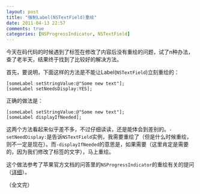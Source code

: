 ```yaml
---
layout: post
title: "强制Label(NSTextField)重绘"
date: 2011-04-13 22:57
comments: true
categories: [NSProgressIndicator, NSTextField]
---
```


今天在码代码的时候遇到了标签在修改了内容后没有重绘的问题，试了n种办法，查了老半天，结果终于找到了比较好的解决方法。  

首先，要说明，下面这样的方法是不能让Label(`NSTextField`)立刻重绘的：  

``` objc
[someLabel setStringValue:@"Some new text"];
[someLabel setNeedsDisplay:YES];
```
<!-- more --> 
正确的做法是：  

``` objc
[someLabel setStringValue:@"Some new text"];
[someLabel displayIfNeeded];
```

这两个方法看起来似乎差不多，不过仔细读读，还是能体会到差别的。`-setNeedDisplay:`是告诉`NSTextField`实例，我需要重绘了（但是什么时候重绘，则不一定是现在）。而`-displayIfNeeded`的意思是，如果需要（这里肯定是需要的，因为我们修改了标签的文字），马上重绘。  

这个做法参考了苹果官方文档的问答里的`NSProgressIndicator`的重绘有关的提问（[详细](http://developer.apple.com/library/mac/#qa/qa1473/_index.html)）。

（全文完）